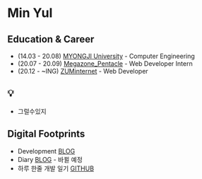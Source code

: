# Min Yul

## Education & Career 
- (14.03 - 20.08) [MYONGJI University](https://www.mju.ac.kr/sites/mjukr/intro/intro.html) - Computer Engineering
- (20.07 - 20.09) [Megazone_Pentacle](https://www.pentacle.co.kr/#MAIN) - Web Developer Intern
- (20.12 -  ~ING) [ZUMinternet](https://zum.com/) - Web Developer 

## 💡
- 그럴수있지

## Digital Footprints 
- Development [BLOG](https://velog.io/@minyul)
- Diary [BLOG](https://blog.naver.com/ggomjae) - 바뀔 예정
- 하루 한줄 개발 일기 [GITHUB](https://github.com/minyul/Diary)
